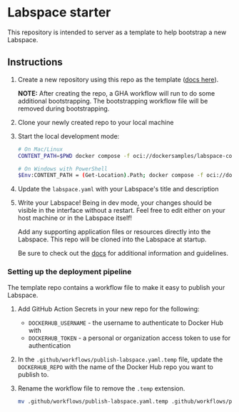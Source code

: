 # Labspace starter

This repository is intended to server as a template to help bootstrap a new Labspace.

## Instructions

1. Create a new repository using this repo as the template ([docs here](https://docs.github.com/en/repositories/creating-and-managing-repositories/creating-a-repository-from-a-template)).

    **NOTE:** After creating the repo, a GHA workflow will run to do some additional bootstrapping. The bootstrapping workflow file will be removed during bootstrapping.

2. Clone your newly created repo to your local machine

3. Start the local development mode:

    ```bash
    # On Mac/Linux
    CONTENT_PATH=$PWD docker compose -f oci://dockersamples/labspace-content-dev -f .labspace/compose.override.yaml up

    # On Windows with PowerShell
    $Env:CONTENT_PATH = (Get-Location).Path; docker compose -f oci://dockersamples/labspace-content-dev -f .labspace/compose.override.yaml up
    ```

4. Update the `labspace.yaml` with your Labspace's title and description

5. Write your Labspace! Being in dev mode, your changes should be visible in the interface without a restart. Feel free to edit either on your host machine or in the Labspace itself!

    Add any supporting application files or resources directly into the Labspace. This repo will be cloned into the Labspace at startup.

    Be sure to check out the [docs](https://github.com/dockersamples/labspace-infra/tree/main/docs) for additional information and guidelines.



### Setting up the deployment pipeline

The template repo contains a workflow file to make it easy to publish your Labspace.

1. Add GitHub Action Secrets in your new repo for the following:

    - `DOCKERHUB_USERNAME` - the username to authenticate to Docker Hub with
    - `DOCKERHUB_TOKEN` - a personal or organization access token to use for authentication

2. In the `.github/workflows/publish-labspace.yaml.temp` file, update the `DOCKERHUB_REPO` with the name of the Docker Hub repo you want to publish to.

3. Rename the workflow file to remove the `.temp` extension.

    ```bash
    mv .github/workflows/publish-labspace.yaml.temp .github/workflows/publish-labspace.yaml
    ```
